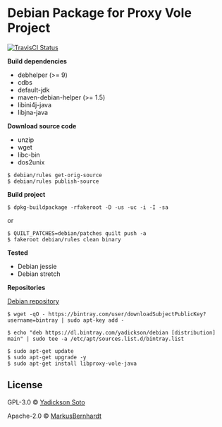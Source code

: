 # Debian Package for Proxy Vole Project

[![TravisCI Status][travis-image]][travis-url]

**Build dependencies**

- debhelper (>= 9)
- cdbs
- default-jdk
- maven-debian-helper (>= 1.5)
- libini4j-java
- libjna-java

**Download source code**

- unzip
- wget
- libc-bin
- dos2unix 

```
$ debian/rules get-orig-source
$ debian/rules publish-source
```

**Build project**

```
$ dpkg-buildpackage -rfakeroot -D -us -uc -i -I -sa
```
or
```
$ QUILT_PATCHES=debian/patches quilt push -a
$ fakeroot debian/rules clean binary
```

**Tested**

- Debian jessie
- Debian stretch

**Repositories**

[Debian repository](https://bintray.com/yadickson/debian)

```
$ wget -qO - https://bintray.com/user/downloadSubjectPublicKey?username=bintray | sudo apt-key add -
```
```
$ echo "deb https://dl.bintray.com/yadickson/debian [distribution] main" | sudo tee -a /etc/apt/sources.list.d/bintray.list
```
```
$ sudo apt-get update
$ sudo apt-get upgrade -y
$ sudo apt-get install libproxy-vole-java
```

## License

GPL-3.0 © [Yadickson Soto](https://github.com/yadickson)

Apache-2.0 © [MarkusBernhardt](https://github.com/MarkusBernhardt/proxy-vole)

[travis-image]: https://api.travis-ci.org/yadickson/proxy-vole-debs.svg?branch=stretch
[travis-url]: https://travis-ci.org/yadickson/proxy-vole-debs

